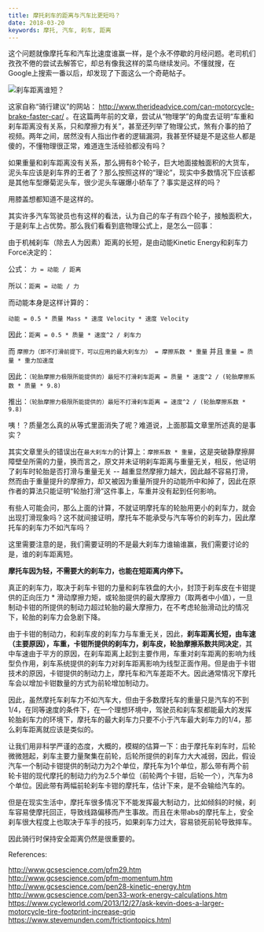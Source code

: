 ```yaml
---
title: 摩托刹车的距离与汽车比更短吗？
date: 2018-03-20
keywords: 摩托, 汽车, 刹车, 距离
---
```


这个问题就像摩托车和汽车比速度谁赢一样，是个永不停歇的月经问题。老司机们孜孜不倦的尝试去解答它，却总有像我这样的菜鸟继续发问。不懂就搜，在Google上搜索一番以后，却发现了下面这么一个奇葩帖子。

![刹车距离谁短？](/resources/can-motorcycles-brake-faster-than-cars/title.jpg)

这家自称“骑行建议”的网站： <http://www.therideadvice.com/can-motorcycle-brake-faster-car/> 。在这篇两年前的文章，尝试从“物理学”的角度去证明“车重和刹车距离没有关系，只和摩擦力有关”，甚至还列举了物理公式，煞有介事的拍了视频。两年之间，居然没有人指出作者的逻辑漏洞，我甚至怀疑是不是这些人都是傻的，不懂物理很正常，难道连生活经验都没有吗？

如果重量和刹车距离没有关系，那么拥有8个轮子，巨大地面接触面积的大货车，泥头车应该是刹车界的王者了？那么按照这样的“理论”，现实中多数情况下应该都是其他车型爆菊泥头车，很少泥头车碾爆小轿车了？事实是这样的吗？

用膝盖想都知道不是这样的。

其实许多汽车驾驶员也有这样的看法，认为自己的车子有四个轮子，接触面积大，于是刹车上占优势。那么我们看看到底物理公式上，是怎么一回事：

由于机械刹车（除去人为因素）距离的长短，是由动能Kinetic Energy和刹车力Force决定的：

公式： `力 = 动能 / 距离`

所以：`距离 = 动能 / 力`

而动能本身是这样计算的：

`动能 = 0.5 * 质量 Mass * 速度 Velocity * 速度 Velocity`

因此：`距离 = 0.5 * 质量 * 速度^2 / 刹车力`

而 `摩擦力（即不打滑前提下，可以应用的最大刹车力） = 摩擦系数 * 重量` 并且 `重量 = 质量 * 重力加速度`

因此：`（轮胎摩擦力极限所能提供的）最短不打滑刹车距离 = 质量 * 速度^2 / (轮胎摩擦系数 * 质量 * 9.8)`

推出：`（轮胎摩擦力极限所能提供的）最短不打滑刹车距离 = 速度^2 / (轮胎摩擦系数 * 9.8)`

咦！？质量怎么真的从等式里面消失了呢？难道说，上面那篇文章里所述真的是事实？

其实文章里头的错误出在`最大刹车力`的计算上：`摩擦系数 * 重量`，这是突破静摩擦屏障壁垒所需的力量，换而言之，原文并未证明刹车距离与重量无关，相反，他证明了刹车时轮胎是否打滑与重量无关 -- 越重显然摩擦力越大，因此越不容易打滑，然而由于重量提升的摩擦力，却又被因为重量所提升的动能所中和掉了，因此在原作者的算法只能证明“轮胎打滑”这件事上，车重并没有起到任何影响。

有些人可能会问，那么上面的计算，不就证明摩托车的轮胎用更小的刹车力，就会出现打滑现象吗？这不就间接证明，摩托车不能承受与汽车等价的刹车力，因此摩托车的刹车力不如汽车吗？

这里需要注意的是，我们需要证明的不是最大刹车力谁输谁赢，我们需要讨论的是，谁的刹车距离短。

**摩托车因为轻，不需要大的刹车力，也能在短距离内停下。**

真正的刹车力，取决于刹车卡钳的力量和刹车铁盘的大小，封顶于刹车皮在卡钳提供的正向压力 * 滑动摩擦力矩，或轮胎提供的最大摩擦力（取两者中小值），一旦制动卡钳的所提供的制动力超过轮胎的最大摩擦力，在不考虑轮胎滑动比的情况下，轮胎的刹车力会急剧下降。

由于卡钳的制动力，和刹车皮的刹车力与车重无关，因此，**刹车距离长短，由车速（主要原因），车重，卡钳所提供的刹车力，刹车皮，轮胎摩擦系数共同决定**，其中车速由于平方的原因，在刹车距离上起到主要作用，车重对刹车距离的影响为线型负作用，刹车系统提供的刹车力对刹车距离影响为线型正面作用。但是由于卡钳技术的原因，卡钳提供的制动力上，摩托车和汽车差距不大。因此通常情况下摩托车会以增加卡钳数量的方式为前轮增加制动力。

因此，虽然摩托车刹车力不如汽车大，但由于多数摩托车的重量只是汽车的不到1/4，在同等速度的条件下，在一个理想环境中，驾驶员和刹车泵都能最大的发挥轮胎刹车力的环境下，摩托车的最大刹车力只要不小于汽车最大刹车力的1/4，那么刹车距离就应该是类似的。

让我们用非科学严谨的态度，大概的，模糊的估算一下：由于摩托车刹车时，后轮微微翘起，刹车主要力量聚集在前轮，后轮所提供的刹车力大大减弱，因此，假设汽车一个制动卡钳提供的制动力为2个单位，摩托车为1个单位，那么带有两个前轮卡钳的现代摩托的制动力约为2.5个单位（前轮两个卡钳，后轮一个），汽车为8个单位。因此带有两幅前轮刹车卡钳的摩托车，估计下来，是不会输给汽车的。

但是在现实生活中，摩托车很多情况下不能发挥最大制动力，比如倾斜的时候，刹车容易使摩托回正，导致线路偏移而产生事故。而且在未带abs的摩托车上，安全刹车很大程度上也取决于车手的技巧，如果刹车力过大，容易锁死前轮导致摔车。

因此骑行时保持安全距离仍然是很重要的。

References:

<http://www.gcsescience.com/pfm29.htm>
<http://www.gcsescience.com/pfm-momentum.htm>
<http://www.gcsescience.com/pen28-kinetic-energy.htm>
<http://www.gcsescience.com/pen33-work-energy-calculations.htm>
<https://www.cycleworld.com/2013/12/27/ask-kevin-does-a-larger-motorcycle-tire-footprint-increase-grip>
<https://www.stevemunden.com/frictiontopics.html>